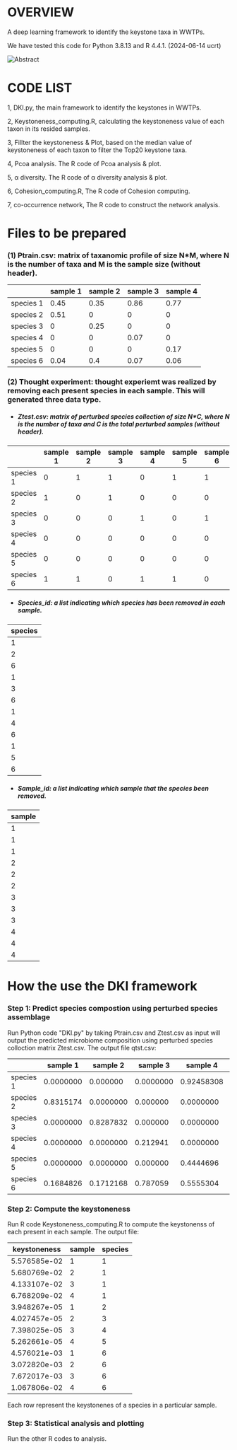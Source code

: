 # OVERVIEW

A deep learning framework to identify the keystone taxa in WWTPs. 

We have tested this code for Python 3.8.13 and R 4.4.1. (2024-06-14 ucrt)

![Abstract](.\Abstract.png)





# CODE LIST

1, DKI.py, the main framework to identify the keystones in WWTPs.

2, Keystoneness_computing.R, calculating the keystoneness value of each taxon in its resided samples.

3, Fillter the keystoneness & Plot, based on the median value of keystoneness of each taxon to filter the Top20 keystone taxa.

4, Pcoa analysis. The R code of Pcoa analysis & plot.

5, α diversity. The R code of α diversity analysis & plot.

6, Cohesion_computing.R, The R code of Cohesion computing.

7, co-occurrence network, The R code to construct the network analysis.


# Files to be prepared

### (1) Ptrain.csv: matrix of taxanomic profile of size N*M, where N is the number of taxa and M is the sample size (without header).

|           | sample 1 | sample 2 | sample 3 | sample 4 |
| --------- | -------- | -------- | -------- | -------- |
| species 1 | 0.45     | 0.35     | 0.86     | 0.77     |
| species 2 | 0.51     | 0        | 0        | 0        |
| species 3 | 0        | 0.25     | 0        | 0        |
| species 4 | 0        | 0        | 0.07     | 0        |
| species 5 | 0        | 0        | 0        | 0.17     |
| species 6 | 0.04     | 0.4      | 0.07     | 0.06     |

### (2) Thought experiment: thought experiemt was realized by removing each present species in each sample. This will generated three data type.

* ##### Ztest.csv: matrix of perturbed species collection of size N*C, where N is the number of taxa and C is the total perturbed samples (without header).

|           | sample 1 | sample 2 | sample 3 | sample 4 | sample 5 | sample 6 | sample 7 | sample 8 | sample 9 | sample 10 | sample 11 | sample 12 |
| --------- | -------- | -------- | -------- | -------- | -------- | -------- | -------- | -------- | -------- | --------- | --------- | --------- |
| species 1 | 0        | 1        | 1        | 0        | 1        | 1        | 0        | 1        | 1        | 0         | 1         | 1         |
| species 2 | 1        | 0        | 1        | 0        | 0        | 0        | 0        | 0        | 0        | 0         | 0         | 0         |
| species 3 | 0        | 0        | 0        | 1        | 0        | 1        | 0        | 0        | 0        | 0         | 0         | 0         |
| species 4 | 0        | 0        | 0        | 0        | 0        | 0        | 1        | 0        | 1        | 0         | 0         | 0         |
| species 5 | 0        | 0        | 0        | 0        | 0        | 0        | 0        | 0        | 0        | 1         | 0         | 1         |
| species 6 | 1        | 1        | 0        | 1        | 1        | 0        | 1        | 1        | 0        | 1         | 1         | 0         |

* ##### Species_id: a list indicating which species has been removed in each sample.

| species |
| ------- |
| 1       |
| 2       |
| 6       |
| 1       |
| 3       |
| 6       |
| 1       |
| 4       |
| 6       |
| 1       |
| 5       |
| 6       |

* ##### Sample_id: a list indicating which sample that the species been removed.

| sample |
| ------ |
| 1      |
| 1      |
| 1      |
| 2      |
| 2      |
| 2      |
| 3      |
| 3      |
| 3      |
| 4      |
| 4      |
| 4      |

# How the use the DKI framework

### Step 1: Predict species compostion using perturbed species assemblage

Run Python code "DKI.py" by taking Ptrain.csv and Ztest.csv as input will output the predicted microbiome composition using perturbed species colloction matrix Ztest.csv.
The output file qtst.csv:

|           | sample 1  | sample 2  | sample 3  | sample 4   | sample 5   | sample 6   | sample 7   | sample 8  | sample 9  | sample 10  | sample 11  | sample 12 |
| --------- | --------- | --------- | --------- | ---------- | ---------- | ---------- | ---------- | --------- | --------- | ---------- | ---------- | --------- |
| species 1 | 0.0000000 | 0.000000  | 0.0000000 | 0.92458308 | 0.92458308 | 0.92458308 | 0.9245831  | 0.4725695 | 0.4729691 | 0.91488211 | 0.8053058  | 0.8053058 |
| species 2 | 0.8315174 | 0.0000000 | 0.000000  | 0.0000000  | 0.00000000 | 0.00000000 | 0.00000000 | 0.0000000 | 0.5274305 | 0.0000000  | 0.00000000 | 0.0000000 |
| species 3 | 0.0000000 | 0.8287832 | 0.000000  | 0.0000000  | 0.00000000 | 0.00000000 | 0.00000000 | 0.0000000 | 0.0000000 | 0.5270309  | 0.00000000 | 0.0000000 |
| species 4 | 0.0000000 | 0.0000000 | 0.212941  | 0.0000000  | 0.00000000 | 0.00000000 | 0.00000000 | 0.0000000 | 0.0000000 | 0.0000000  | 0.08511789 | 0.0000000 |
| species 5 | 0.0000000 | 0.0000000 | 0.000000  | 0.4444696  | 0.00000000 | 0.00000000 | 0.00000000 | 0.0000000 | 0.0000000 | 0.0000000  | 0.00000000 | 0.1946942 |
| species 6 | 0.1684826 | 0.1712168 | 0.787059  | 0.5555304  | 0.07541692 | 0.07541692 | 0.07541692 | 0.0754169 | 0.0000000 | 0.0000000  | 0.00000000 | 0.0000000 |

### Step 2: Compute the keystoneness

Run R code Keystoneness_computing.R to compute the keystonenss of each present in each sample. The output file:

| keystoneness | sample | species |
| ------------ | ------ | ------- |
| 5.576585e-02 | 1      | 1       |
| 5.680769e-02 | 2      | 1       |
| 4.133107e-02 | 3      | 1       |
| 6.768209e-02 | 4      | 1       |
| 3.948267e-05 | 1      | 2       |
| 4.027457e-05 | 2      | 3       |
| 7.398025e-05 | 3      | 4       |
| 5.262661e-05 | 4      | 5       |
| 4.576021e-03 | 1      | 6       |
| 3.072820e-03 | 2      | 6       |
| 7.672017e-03 | 3      | 6       |
| 1.067806e-02 | 4      | 6       |

Each row represent the keystonenes of a species in a particular sample.



### Step 3: Statistical analysis and plotting

Run the other R codes to analysis.
